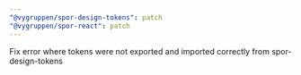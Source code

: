 ```yaml
---
"@vygruppen/spor-design-tokens": patch
"@vygruppen/spor-react": patch
---
```


Fix error where tokens were not exported and imported correctly from spor-design-tokens
